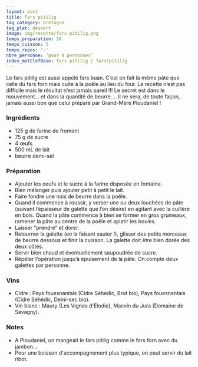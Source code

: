 ```yaml
---
layout: post
title: Fars pitilig
tag_category: bretagne
tag_plat: dessert
image: img/recette/fars-pitilig.png
temps_preparation: 10
temps_cuisson: 5
temps_repos: '-'
nbre_personne: ‘pour 4 personnes’
index_motClefBase: fars pitilig | fars!pitilig
---
```

Le fars pitilig est aussi appelé fars buan. C’est en fait la même pâte que celle du fars forn mais cuite à la poêle au lieu du four. La recette n’est pas difficile mais le résultat n’est jamais pareil !!! Le secret est dans le mouvement… et dans la quantité de beurre…. Il ne sera, de toute façon, jamais aussi bon que celui préparé par Grand-Mère Ploudaniel !

### Ingrédients
* 125 g de farine de froment
* 75 g de sucre
* 4 œufs
* 500 mL de lait
* beurre demi-sel

### Préparation
* Ajouter les oeufs et le sucre à la farine disposée en fontaine.
* Bien mélanger puis ajouter petit à petit le lait.
* Faire fondre une noix de beurre dans la poêle.
* Quand il commence à roussir, y verser une ou deux louchées de pâte (suivant l’épaisseur de galette que l’on désire) en agitant avec la cuillère en bois. Quand la pâte commence à bien se former en gros grumeaux, ramener la pâte au centre de la poêle et aplatir les boules.
* Laisser “prendre” et dorer.
* Retourner la galette (en la faisant sauter !), glisser des petits morceaux de beurre dessous et finir la cuisson. La galette doit être bien dorée des deux côtés.
* Servir bien chaud et éventuellement saupoudrée de sucre.
* Répéter l’opération jusqu’à épuisement de la pâte. On compte deux galettes par personne.

### Vins
* Cidre : Pays fouesnantais (Cidre Séhédic, Brut bio), Pays fouesnantais (Cidre Séhédic, Demi-sec bio).
* Vin blanc : Maury (Les Vignes d'Elodie), Macvin du Jura (Domaine de Savagny).

### Notes
* A Ploudaniel, on mangeait le fars pitilig comme le fars forn avec du jambon…
* Pour une boisson d'accompagnement plus typique, on peut servir du lait ribot.
